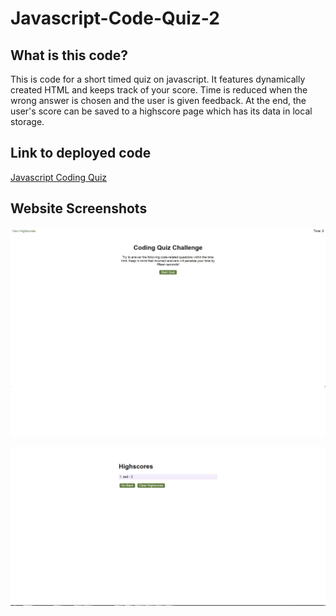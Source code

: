 # Javascript-Code-Quiz-2


## What is this code?

This is code for a short timed quiz on javascript. It features dynamically created HTML and keeps track of your score. Time is reduced when the wrong answer is chosen and the user is given feedback. At the end, the user's score can be saved to a highscore page which has its data in local storage.


## Link to deployed code
[Javascript Coding Quiz](https://robeandhat.github.io/Javascript-Code-Quiz-2/.)

## Website Screenshots

![Main Page](https://github.com/RobeandHat/Javascript-Code-Quiz-2/blob/main/assets/Images/Main%20Page.jpg)

![Highscores](https://github.com/RobeandHat/Javascript-Code-Quiz-2/blob/main/assets/Images/Highscores.jpg)



